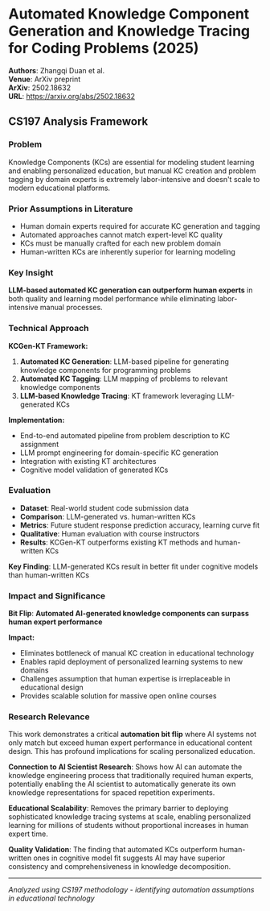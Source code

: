 # Automated Knowledge Component Generation and Knowledge Tracing for Coding Problems (2025)

**Authors**: Zhangqi Duan et al.  
**Venue**: ArXiv preprint  
**ArXiv**: 2502.18632  
**URL**: https://arxiv.org/abs/2502.18632

## CS197 Analysis Framework

### Problem
Knowledge Components (KCs) are essential for modeling student learning and enabling personalized education, but manual KC creation and problem tagging by domain experts is extremely labor-intensive and doesn't scale to modern educational platforms.

### Prior Assumptions in Literature
- Human domain experts required for accurate KC generation and tagging
- Automated approaches cannot match expert-level KC quality
- KCs must be manually crafted for each new problem domain
- Human-written KCs are inherently superior for learning modeling

### Key Insight
**LLM-based automated KC generation can outperform human experts** in both quality and learning model performance while eliminating labor-intensive manual processes.

### Technical Approach
**KCGen-KT Framework:**
1. **Automated KC Generation**: LLM-based pipeline for generating knowledge components for programming problems
2. **Automated KC Tagging**: LLM mapping of problems to relevant knowledge components  
3. **LLM-based Knowledge Tracing**: KT framework leveraging LLM-generated KCs

**Implementation:**
- End-to-end automated pipeline from problem description to KC assignment
- LLM prompt engineering for domain-specific KC generation
- Integration with existing KT architectures
- Cognitive model validation of generated KCs

### Evaluation
- **Dataset**: Real-world student code submission data
- **Comparison**: LLM-generated vs. human-written KCs
- **Metrics**: Future student response prediction accuracy, learning curve fit
- **Qualitative**: Human evaluation with course instructors
- **Results**: KCGen-KT outperforms existing KT methods and human-written KCs

**Key Finding**: LLM-generated KCs result in better fit under cognitive models than human-written KCs

### Impact and Significance
**Bit Flip**: **Automated AI-generated knowledge components can surpass human expert performance**

**Impact:**
- Eliminates bottleneck of manual KC creation in educational technology
- Enables rapid deployment of personalized learning systems to new domains
- Challenges assumption that human expertise is irreplaceable in educational design
- Provides scalable solution for massive open online courses

### Research Relevance
This work demonstrates a critical **automation bit flip** where AI systems not only match but exceed human expert performance in educational content design. This has profound implications for scaling personalized education.

**Connection to AI Scientist Research**: Shows how AI can automate the knowledge engineering process that traditionally required human experts, potentially enabling the AI scientist to automatically generate its own knowledge representations for spaced repetition experiments.

**Educational Scalability**: Removes the primary barrier to deploying sophisticated knowledge tracing systems at scale, enabling personalized learning for millions of students without proportional increases in human expert time.

**Quality Validation**: The finding that automated KCs outperform human-written ones in cognitive model fit suggests AI may have superior consistency and comprehensiveness in knowledge decomposition.

---
*Analyzed using CS197 methodology - identifying automation assumptions in educational technology*